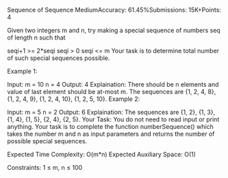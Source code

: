 Sequence of Sequence
MediumAccuracy: 61.45%Submissions: 15K+Points: 4

Given two integers m and n, try making a special sequence of numbers seq of length n such that

seqi+1 >= 2*seqi 
seqi > 0
seqi <= m
Your task is to determine total number of such special sequences possible.

Example 1:

Input: 
m = 10
n = 4
Output: 
4
Explaination: 
There should be n elements and 
value of last element should be at-most m. 
The sequences are {1, 2, 4, 8}, {1, 2, 4, 9}, 
{1, 2, 4, 10}, {1, 2, 5, 10}.
Example 2:

Input: 
m = 5
n = 2
Output: 
6
Explaination: 
The sequences are {1, 2}, 
{1, 3}, {1, 4}, {1, 5}, {2, 4}, {2, 5}.
Your Task:
You do not need to read input or print anything. Your task is to complete the function numberSequence() which takes the number m and n as input parameters and returns the number of possible special sequences.

Expected Time Complexity: O(m*n)
Expected Auxiliary Space: O(1)

Constraints:
1 ≤ m, n ≤ 100

